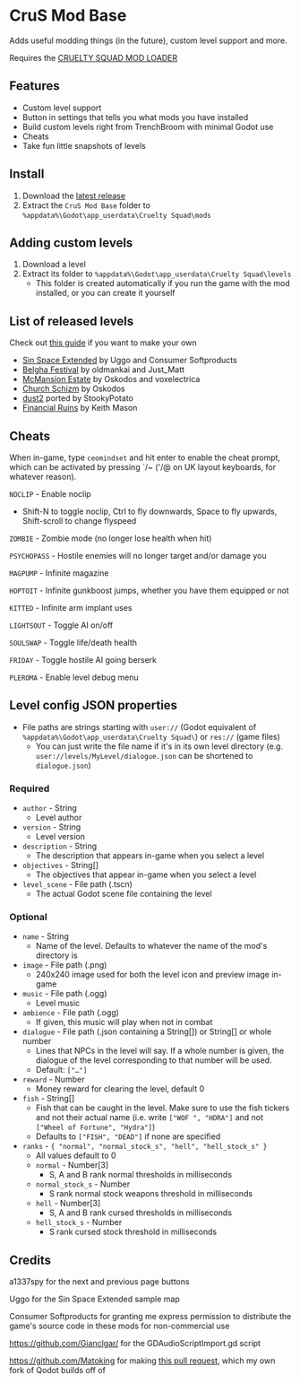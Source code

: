 # CruS Mod Base

Adds useful modding things (in the future), custom level support and more.

Requires the [CRUELTY SQUAD MOD LOADER](https://github.com/crustyrashky/crus-modloader)

## Features

- Custom level support
- Button in settings that tells you what mods you have installed
- Build custom levels right from TrenchBroom with minimal Godot use
- Cheats
- Take fun little snapshots of levels

## Install

1. Download the [latest release](https://github.com/crustyrashky/crus-modbase/releases/download/0.3.0/crus-modbase-0.3.0.zip)
2. Extract the `CruS Mod Base` folder to  `%appdata%\Godot\app_userdata\Cruelty Squad\mods`

## Adding custom levels

1. Download a level
2. Extract its folder to `%appdata%\Godot\app_userdata\Cruelty Squad\levels`
   - This folder is created automatically if you run the game with the mod installed, or you can create it yourself

## List of released levels

Check out [this guide](https://hackmd.io/@OsM6oUcXSwG3mLNvTlPMZg/SkYQwbONu) if you want to make your own

- [Sin Space Extended](https://github.com/crustyrashky/crus-modbase/files/6559547/SinSpaceExtended.zip) by Uggo and Consumer Softproducts
- [Belgha Festival](https://github.com/crustyrashky/crus-modbase/files/6595422/Belgha_Festival_V1.3.zip) by oldmankai and Just_Matt
- [McMansion Estate](https://github.com/crustyrashky/crus-modbase/files/6949799/McMansion_Estate_V1.1.zip)
 by Oskodos and voxelectrica
- [Church Schizm](https://github.com/crustyrashky/crus-modbase/files/6985599/Church_Schizm_V1.0.zip) by Oskodos
- [dust2](https://github.com/crustyrashky/crus-modbase/files/7147188/dust2_v0.1.zip) ported by StookyPotato
- [Financial Ruins](https://github.com/crustyrashky/crus-modbase/files/7230710/Financal.Ruins.-.Public.Release.V1.2.zip) by Keith Mason


## Cheats

When in-game, type `ceomindset` and hit enter to enable the cheat prompt, which can be activated by pressing `/~ ('/@ on UK layout keyboards, for whatever reason).

`NOCLIP` - Enable noclip

- Shift-N to toggle noclip, Ctrl to fly downwards, Space to fly upwards, Shift-scroll to change flyspeed

`ZOMBIE` - Zombie mode (no longer lose health when hit)

`PSYCHOPASS` - Hostile enemies will no longer target and/or damage you

`MAGPUMP` - Infinite magazine

`HOPTOIT` - Infinite gunkboost jumps, whether you have them equipped or not

`KITTED` - Infinite arm implant uses

`LIGHTSOUT` - Toggle AI on/off 

`SOULSWAP` - Toggle life/death health

`FRIDAY` - Toggle hostile AI going berserk

`PLEROMA` - Enable level debug menu

## Level config JSON properties

- File paths are strings starting with `user://` (Godot equivalent of `%appdata%\Godot\app_userdata\Cruelty Squad\`) or `res://` (game files)
  - You can just write the file name if it's in its own level directory (e.g. `user://levels/MyLevel/dialogue.json` can be shortened to `dialogue.json`)

### Required

- `author` - String
  - Level author
- `version` - String
  - Level version
- `description` - String
  - The description that appears in-game when you select a level
- `objectives` - String[]
  - The objectives that appear in-game when you select a level
- `level_scene` - File path (.tscn)
  - The actual Godot scene file containing the level

### Optional

- `name` - String
  - Name of the level. Defaults to whatever the name of the mod's directory is
- `image` - File path (.png)
  - 240x240 image used for both the level icon and preview image in-game
- `music` - File path (.ogg)
  - Level music
- `ambience` - File path (.ogg)
  - If given, this music will play when not in combat
- `dialogue` - File path (.json containing a String[]) or String[] or whole number
  - Lines that NPCs in the level will say. If a whole number is given, the dialogue of the level corresponding to that number will be used.
  - Default: `["…"]`
- `reward` - Number
  - Money reward for clearing the level, default 0
- `fish` - String[]
  - Fish that can be caught in the level. Make sure to use the fish tickers and not their actual name (i.e. write `["WOF ", "HDRA"]` and not `["Wheel of Fortune", "Hydra"]`)
  - Defaults to `["FISH", "DEAD"]` if none are specified
- `ranks` - `{ "normal", "normal_stock_s", "hell", "hell_stock_s" }`
  - All values default to 0
  - `normal` - Number[3]
    - S, A and B rank normal thresholds in milliseconds
  - `normal_stock_s` - Number
    - S rank normal stock weapons threshold in milliseconds
  - `hell` - Number[3]
    - S, A and B rank cursed thresholds in milliseconds
  - `hell_stock_s` - Number
    - S rank cursed stock threshold in milliseconds

## Credits

a1337spy for the next and previous page buttons

Uggo for the Sin Space Extended sample map

Consumer Softproducts for granting me express permission to distribute the game's source code in these mods for non-commercial use

https://github.com/Gianclgar/ for the GDAudioScriptImport.gd script

https://github.com/Matoking for making [this pull request](https://github.com/Shfty/qodot-plugin/pull/97), which my own fork of Qodot builds off of
